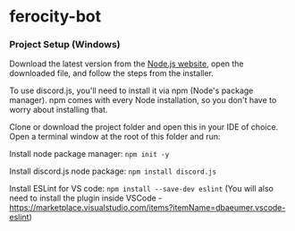 # ferocity-bot

### Project Setup (Windows)
 Download the latest version from the [Node.js website](https://nodejs.org/), open the downloaded file, and follow the steps from the installer.

 To use discord.js, you'll need to install it via npm (Node's package manager). npm comes with every Node installation, so you don't have to worry about installing that. 

Clone or download the project folder and open this in your IDE of choice. Open a terminal window at the root of this folder and run:

Install node package manager: `npm init -y`

Install discord.js node package: `npm install discord.js`

Install ESLint for VS code: `npm install --save-dev eslint` (You will also need to install the plugin inside VSCode - https://marketplace.visualstudio.com/items?itemName=dbaeumer.vscode-eslint)

